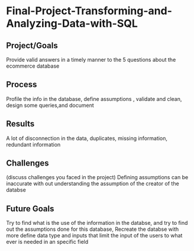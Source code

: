 # Final-Project-Transforming-and-Analyzing-Data-with-SQL

## Project/Goals
Provide valid answers in a timely manner to the 5 questions about the ecommerce database 

## Process
Profile the info in the database, define assumptions , validate and clean, design some queries,and document


## Results
 A lot of disconnection in the data, duplicates, missing information, redundant information


## Challenges 
(discuss challenges you faced in the project)
Defining assumptions can be inaccurate with out understanding the assumption of the creator of the databse

## Future Goals
 Try to find what is the use of the information in the databse, 
 and try to find out the assumptions done for this database,
 Recreate the databse with more define data type and inputs  that limit the input of the users to what ever is needed in an specific field 
